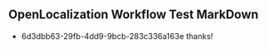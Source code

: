 ## OpenLocalization Workflow Test MarkDown
* 6d3dbb63-29fb-4dd9-9bcb-283c336a163e thanks!

<!--HONumber=Aug16_HO3-->


